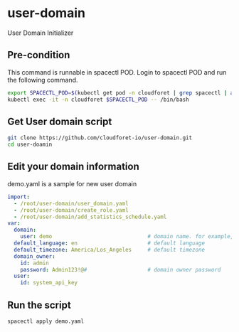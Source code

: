 # user-domain
User Domain Initializer


## Pre-condition

This command is runnable in spacectl POD.
Login to spacectl POD and run the following command.

```bash
export SPACECTL_POD=$(kubectl get pod -n cloudforet | grep spacectl | awk '{print $1}')
kubectl exec -it -n cloudforet $SPACECTL_POD -- /bin/bash
```

## Get User domain script

```bash
git clone https://github.com/cloudforet-io/user-domain.git
cd user-doamin
```

## Edit your domain information

demo.yaml is a sample for new user domain

```yaml
import:
  - /root/user-domain/user_domain.yaml
  - /root/user-domain/create_role.yaml
  - /root/user-domain/add_statistics_schedule.yaml
var:
  domain:
    user: demo                              # domain name. for example, demo.console.example.com
  default_language: en                      # default language
  default_timezone: America/Los_Angeles     # default timezone
  domain_owner:
    id: admin
    password: Admin123!@#                   # domain owner password
  user:
    id: system_api_key
```

## Run the script

```bash
spacectl apply demo.yaml
```
